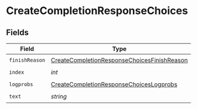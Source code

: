 # CreateCompletionResponseChoices


## Fields

| Field                                                                                                             | Type                                                                                                              | Required                                                                                                          | Description                                                                                                       |
| ----------------------------------------------------------------------------------------------------------------- | ----------------------------------------------------------------------------------------------------------------- | ----------------------------------------------------------------------------------------------------------------- | ----------------------------------------------------------------------------------------------------------------- |
| `finishReason`                                                                                                    | [CreateCompletionResponseChoicesFinishReason](../../models/shared/CreateCompletionResponseChoicesFinishReason.md) | :heavy_check_mark:                                                                                                | N/A                                                                                                               |
| `index`                                                                                                           | *int*                                                                                                             | :heavy_check_mark:                                                                                                | N/A                                                                                                               |
| `logprobs`                                                                                                        | [CreateCompletionResponseChoicesLogprobs](../../models/shared/CreateCompletionResponseChoicesLogprobs.md)         | :heavy_check_mark:                                                                                                | N/A                                                                                                               |
| `text`                                                                                                            | *string*                                                                                                          | :heavy_check_mark:                                                                                                | N/A                                                                                                               |